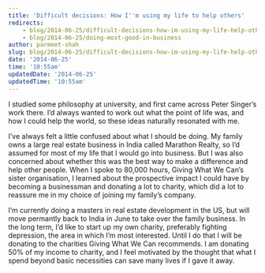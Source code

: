 ```yaml
---
title: 'Difficult decisions: How I''m using my life to help others'
redirects:
    - blog/2014-06-25/difficult-decisions-how-im-using-my-life-help-others
    - blog/2014-06-25/doing-most-good-in-business
author: parmeet-shah
slug: blog/2014-06-25/difficult-decisions-how-im-using-my-life-help-others
date: '2014-06-25'
time: '10:55am'
updatedDate: '2014-06-25'
updatedTime: '10:55am'
---
```

I studied some philosophy at university, and first came across Peter Singer’s work there. I’d always wanted to work out what the point of life was, and how I could help the world, so these ideas naturally resonated with me.

I’ve always felt a little confused about what I should be doing. My family owns a large real estate business in India called Marathon Realty, so I’d assumed for most of my life that I would go into business. But I was also concerned about whether this was the best way to make a difference and help other people. When I spoke to 80,000 hours, Giving What We Can’s sister organisation, I learned about the prospective impact I could have by becoming a businessman and donating a lot to charity, which did a lot to reassure me in my choice of joining my family’s company.

I’m currently doing a masters in real estate development in the US, but will move permantly back to India in June to take over the family business. In the long term, I’d like to start up my own charity, preferably fighting depression, the area in which I’m most interested. Until I do that I will be donating to the charities Giving What We Can recommends. I am donating 50% of my income to charity, and I feel motivated by the thought that what I spend beyond basic necessities can save many lives if I gave it away.
